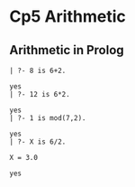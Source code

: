 # Cp5 Arithmetic

## Arithmetic in Prolog

```
| ?- 8 is 6+2.

yes
| ?- 12 is 6*2.

yes
| ?- 1 is mod(7,2).

yes
| ?- X is 6/2.

X = 3.0

yes
```